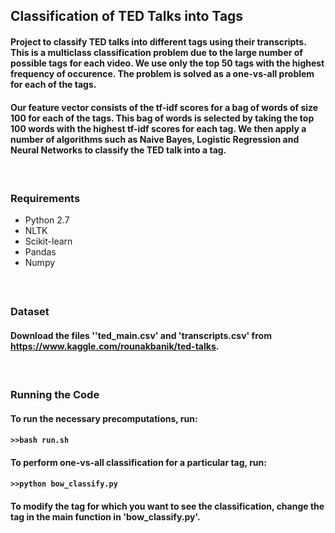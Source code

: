## Classification of TED Talks into Tags

#### Project to classify TED talks into different tags using their transcripts. This is a multiclass classification problem due to the large number of possible tags for each video. We use only the top 50 tags with the highest frequency of occurence. The problem is solved as a one-vs-all problem for each of the tags. </br>

#### Our feature vector consists of the tf-idf scores for a bag of words of size 100 for each of the tags. This bag of words is selected by taking the top 100 words with the highest tf-idf scores for each tag. We then apply a number of algorithms such as Naive Bayes, Logistic Regression and Neural Networks to classify the TED talk into a tag. 
#### </br>

### Requirements
* Python 2.7
* NLTK
* Scikit-learn
* Pandas
* Numpy
#### </br>

### Dataset
#### Download the files ''ted_main.csv' and 'transcripts.csv' from https://www.kaggle.com/rounakbanik/ted-talks.
#### </br>

### Running the Code
#### To run the necessary precomputations, run:
#### ```>>bash run.sh```
#### To perform one-vs-all classification for a particular tag, run:
#### ```>>python bow_classify.py```
#### To modify the tag for which you want to see the classification, change the tag in the main function in 'bow_classify.py'.
